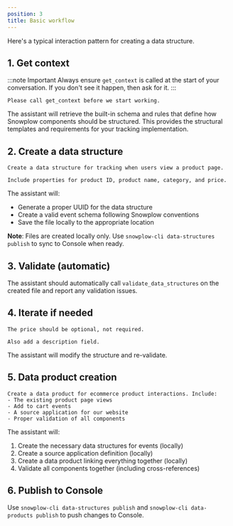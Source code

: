 ```yaml
---
position: 3
title: Basic workflow
---
```


Here's a typical interaction pattern for creating a data structure.

## 1. Get context

:::note Important
Always ensure `get_context` is called at the start of your conversation. If you don't see it happen, then ask for it.
:::

```
Please call get_context before we start working.
```

The assistant will retrieve the built-in schema and rules that define how Snowplow components should be structured. This provides the structural templates and requirements for your tracking implementation.

## 2. Create a data structure

```
Create a data structure for tracking when users view a product page.

Include properties for product ID, product name, category, and price.
```

The assistant will:
- Generate a proper UUID for the data structure
- Create a valid event schema following Snowplow conventions
- Save the file locally to the appropriate location

**Note**: Files are created locally only. Use `snowplow-cli data-structures publish` to sync to Console when ready.

## 3. Validate (automatic)

The assistant should automatically call `validate_data_structures` on the created file and report any validation issues.

## 4. Iterate if needed

```
The price should be optional, not required.

Also add a description field.
```

The assistant will modify the structure and re-validate.


## 5. Data product creation

```
Create a data product for ecommerce product interactions. Include:
- The existing product page views
- Add to cart events
- A source application for our website
- Proper validation of all components
```

The assistant will:
1. Create the necessary data structures for events (locally)
2. Create a source application definition (locally)
3. Create a data product linking everything together (locally)
4. Validate all components together (including cross-references)


## 6. Publish to Console

Use `snowplow-cli data-structures publish` and `snowplow-cli data-products publish` to push changes to Console.


